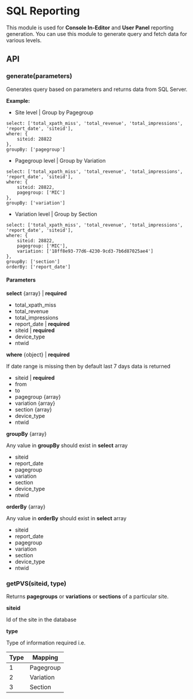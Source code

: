 
SQL Reporting
===================

This module is used for **Console In-Editor** and **User Panel** reporting generation. You can use this module to generate query and fetch data for various levels.

## API

### generate(parameters)
Generates query based on parameters and returns data from SQL Server.

**Example:**

- Site level | Group by Pagegroup
```
select: ['total_xpath_miss', 'total_revenue', 'total_impressions', 'report_date', 'siteid'],
where: {
	siteid: 28822
},
groupBy: ['pagegroup']
```

- Pagegroup level | Group by Variation
```
select: ['total_xpath_miss', 'total_revenue', 'total_impressions', 'report_date', 'siteid'],
where: {
	siteid: 28822,
	pagegroup: ['MIC']
},
groupBy: ['variation']
```
- Variation level | Group by Section
```
select: ['total_xpath_miss', 'total_revenue', 'total_impressions', 'report_date', 'siteid'],
where: {
	siteid: 28822,
	pagegroup: ['MIC'],
	variation: ['18ff8e93-77d6-4230-9cd3-7b6d87025ae4']
},
groupBy: ['section']
orderBy: ['report_date']
```

#### Parameters

**select**  {array} | **required**

- total_xpath_miss
- total_revenue 
- total_impressions
- report_date | **required**
- siteid | **required**
- device_type
- ntwid

**where** {object} | **required**

If date range is missing then by default last 7 days data is returned 

- siteid | **required**
- from
- to
- pagegroup {array}
- variation {array}
- section {array}
- device_type
- ntwid

**groupBy** {array}

Any value in **groupBy** should exist in **select** array 

- siteid
- report_date
- pagegroup
- variation
- section
- device_type
- ntwid

**orderBy** {array}

Any value in **orderBy** should exist in **select** array 

- siteid
- report_date
- pagegroup
- variation
- section
- device_type
- ntwid

### getPVS(siteid, type)

Returns **pagegroups** or **variations** or **sections** of a particular site.

**siteid**

Id of the site in the database 

**type**

Type of information required i.e.

Type     | Mapping
-------- | ---
1 | Pagegroup
2    | Variation
3     | Section